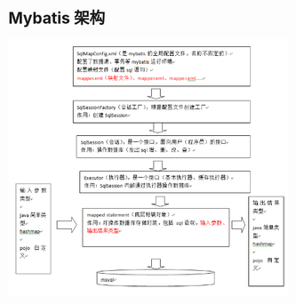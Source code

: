 # Mybatis 架构 # 

![mybatis_框架图](https://github.com/ccccqyc/BookDir/blob/master/Books/Mybatis/image/mybatis_%E6%A1%86%E6%9E%B6%E5%9B%BE.png)

​	
